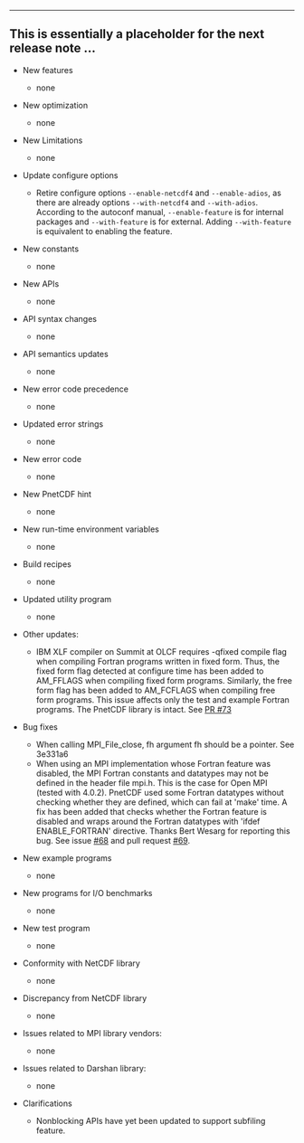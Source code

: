 ------------------------------------------------------------------------------
This is essentially a placeholder for the next release note ...
------------------------------------------------------------------------------

* New features
  + none

* New optimization
  + none

* New Limitations
  + none

* Update configure options
  + Retire configure options `--enable-netcdf4` and `--enable-adios`, as there
    are already options `--with-netcdf4` and `--with-adios`. According to the
    autoconf manual, `--enable-feature` is for internal packages and
    `--with-feature` is for external.  Adding `--with-feature` is equivalent to
    enabling the feature.

* New constants
  + none

* New APIs
  + none

* API syntax changes
  + none

* API semantics updates
  + none

* New error code precedence
  + none

* Updated error strings
  + none

* New error code
  + none

* New PnetCDF hint
  + none

* New run-time environment variables
  + none

* Build recipes
  + none

* Updated utility program
  + none

* Other updates:
  + IBM XLF compiler on Summit at OLCF requires -qfixed compile flag when
    compiling Fortran programs written in fixed form. Thus, the fixed form flag
    detected at configure time has been added to AM_FFLAGS when compiling fixed
    form programs. Similarly, the free form flag has been added to AM_FCFLAGS
    when compiling free form programs. This issue affects only the test and
    example Fortran programs. The PnetCDF library is intact.
    See [PR #73](https://github.com/Parallel-NetCDF/PnetCDF/pull/73)

* Bug fixes
  + When calling MPI_File_close, fh argument fh should be a pointer.
    See 3e331a6
  + When using an MPI implementation whose Fortran feature was disabled, the
    MPI Fortran constants and datatypes may not be defined in the header file
    mpi.h. This is the case for Open MPI (tested with 4.0.2). PnetCDF used some
    Fortran datatypes without checking whether they are defined, which can fail
    at 'make' time. A fix has been added that checks whether the Fortran
    feature is disabled and wraps around the Fortran datatypes with 'ifdef
    ENABLE_FORTRAN' directive. Thanks Bert Wesarg for reporting this bug.  See
    issue [#68](https://github.com/Parallel-NetCDF/PnetCDF/issues/68) and pull
    request [#69](https://github.com/Parallel-NetCDF/PnetCDF/pull/69).

* New example programs
  + none

* New programs for I/O benchmarks
  + none

* New test program
  + none

* Conformity with NetCDF library
  + none

* Discrepancy from NetCDF library
  + none

* Issues related to MPI library vendors:
  + none

* Issues related to Darshan library:
  + none

* Clarifications
  + Nonblocking APIs have yet been updated to support subfiling feature.

